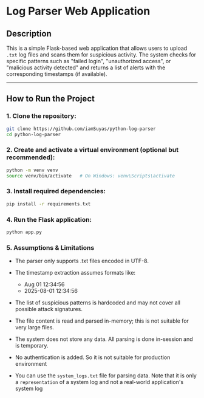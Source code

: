 # Log Parser Web Application

## Description

This is a simple Flask-based web application that allows users to upload `.txt` log files and scans them for suspicious activity. The system checks for specific patterns such as "failed login", "unauthorized access", or "malicious activity detected" and returns a list of alerts with the corresponding timestamps (if available).

---

## How to Run the Project

### 1. Clone the repository:
```bash
git clone https://github.com/iamSuyas/python-log-parser
cd python-log-parser
```

### 2. Create and activate a virtual environment (optional but recommended):
```bash
python -m venv venv
source venv/bin/activate   # On Windows: venv\Scripts\activate
```

### 3. Install required dependencies:
```bash
pip install -r requirements.txt
```

### 4. Run the Flask application:
```bash
python app.py
```


### 5. Assumptions & Limitations
- The parser only supports .txt files encoded in UTF-8.

- The timestamp extraction assumes formats like:
    - Aug 01 12:34:56
    - 2025-08-01 12:34:56

- The list of suspicious patterns is hardcoded and may not cover all possible attack signatures.

- The file content is read and parsed in-memory; this is not suitable for very large files.

- The system does not store any data. All parsing is done in-session and is temporary.

- No authentication is added. So it is not suitable for production environment  

- You can use the `system_logs.txt` file for parsing data. Note that it is only a `representation` of a system log and not a real-world application's system log




